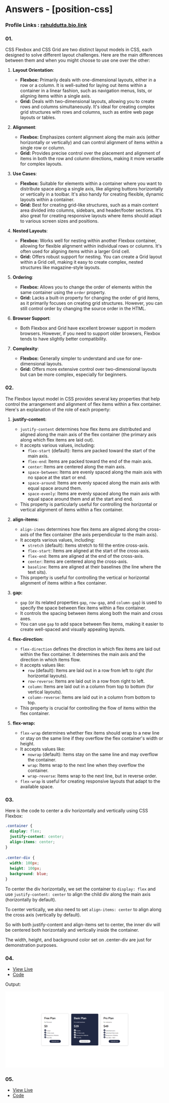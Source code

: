 # Answers - [position-css]
### Profile Links : [rahuldutta.bio.link](https://rahuldutta.bio.link)

### 01.

CSS Flexbox and CSS Grid are two distinct layout models in CSS, each designed to solve different layout challenges. Here are the main differences between them and when you might choose to use one over the other:

1. **Layout Orientation**:
   - **Flexbox:** Primarily deals with one-dimensional layouts, either in a row or a column. It is well-suited for laying out items within a container in a linear fashion, such as navigation menus, lists, or aligning items within a single axis.
   - **Grid:** Deals with two-dimensional layouts, allowing you to create rows and columns simultaneously. It's ideal for creating complex grid structures with rows and columns, such as entire web page layouts or tables.

2. **Alignment**:
   - **Flexbox:** Emphasizes content alignment along the main axis (either horizontally or vertically) and can control alignment of items within a single row or column.
   - **Grid:** Provides precise control over the placement and alignment of items in both the row and column directions, making it more versatile for complex layouts.

3. **Use Cases**:
   - **Flexbox:** Suitable for elements within a container where you want to distribute space along a single axis, like aligning buttons horizontally or vertically in a toolbar. It's also handy for creating flexible, dynamic layouts within a container.
   - **Grid:** Best for creating grid-like structures, such as a main content area divided into columns, sidebars, and header/footer sections. It's also great for creating responsive layouts where items should adapt to various screen sizes and positions.

4. **Nested Layouts**:
   - **Flexbox:** Works well for nesting within another Flexbox container, allowing for flexible alignment within individual rows or columns. It's often used for aligning items within a larger Grid cell.
   - **Grid:** Offers robust support for nesting. You can create a Grid layout within a Grid cell, making it easy to create complex, nested structures like magazine-style layouts.

5. **Ordering**:
   - **Flexbox:** Allows you to change the order of elements within the same container using the `order` property.
   - **Grid:** Lacks a built-in property for changing the order of grid items, as it primarily focuses on creating grid structures. However, you can still control order by changing the source order in the HTML.

6. **Browser Support**:
   - Both Flexbox and Grid have excellent browser support in modern browsers. However, if you need to support older browsers, Flexbox tends to have slightly better compatibility.

7. **Complexity**:
   - **Flexbox:** Generally simpler to understand and use for one-dimensional layouts.
   - **Grid:** Offers more extensive control over two-dimensional layouts but can be more complex, especially for beginners.

### 02.

The Flexbox layout model in CSS provides several key properties that help control the arrangement and alignment of flex items within a flex container. Here's an explanation of the role of each property:

1. **justify-content:**
   - `justify-content` determines how flex items are distributed and aligned along the main axis of the flex container (the primary axis along which flex items are laid out).
   - It accepts various values, including:
     - `flex-start` (default): Items are packed toward the start of the main axis.
     - `flex-end`: Items are packed toward the end of the main axis.
     - `center`: Items are centered along the main axis.
     - `space-between`: Items are evenly spaced along the main axis with no space at the start or end.
     - `space-around`: Items are evenly spaced along the main axis with equal space around them.
     - `space-evenly`: Items are evenly spaced along the main axis with equal space around them and at the start and end.
   - This property is particularly useful for controlling the horizontal or vertical alignment of items within a flex container.

2. **align-items:**
   - `align-items` determines how flex items are aligned along the cross-axis of the flex container (the axis perpendicular to the main axis).
   - It accepts various values, including:
     - `stretch` (default): Items stretch to fill the entire cross-axis.
     - `flex-start`: Items are aligned at the start of the cross-axis.
     - `flex-end`: Items are aligned at the end of the cross-axis.
     - `center`: Items are centered along the cross-axis.
     - `baseline`: Items are aligned at their baselines (the line where the text sits).
   - This property is useful for controlling the vertical or horizontal alignment of items within a flex container.

3. **gap:**
   - `gap` (or its related properties `gap`, `row-gap`, and `column-gap`) is used to specify the space between flex items within a flex container.
   - It controls the spacing between items along both the main and cross axes.
   - You can use `gap` to add space between flex items, making it easier to create well-spaced and visually appealing layouts.

4. **flex-direction:**
   - `flex-direction` defines the direction in which flex items are laid out within the flex container. It determines the main axis and the direction in which items flow.
   - It accepts values like:
     - `row` (default): Items are laid out in a row from left to right (for horizontal layouts).
     - `row-reverse`: Items are laid out in a row from right to left.
     - `column`: Items are laid out in a column from top to bottom (for vertical layouts).
     - `column-reverse`: Items are laid out in a column from bottom to top.
   - This property is crucial for controlling the flow of items within the flex container.

5. **flex-wrap:**
   - `flex-wrap` determines whether flex items should wrap to a new line or stay on the same line if they overflow the flex container's width or height.
   - It accepts values like:
     - `nowrap` (default): Items stay on the same line and may overflow the container.
     - `wrap`: Items wrap to the next line when they overflow the container.
     - `wrap-reverse`: Items wrap to the next line, but in reverse order.
   - `flex-wrap` is useful for creating responsive layouts that adapt to the available space.


### 03.

Here is the code to center a div horizontally and vertically using CSS Flexbox:

```css
.container {
  display: flex;
  justify-content: center;
  align-items: center; 
}

.center-div {
  width: 100px;
  height: 100px;
  background: blue;
}
```

To center the div horizontally, we set the container to `display: flex` and use `justify-content: center` to align the child div along the main axis (horizontally by default).

To center vertically, we also need to set `align-items: center` to align along the cross axis (vertically by default). 

So with both justify-content and align-items set to center, the inner div will be centered both horizontally and vertically inside the container.

The width, height, and background color set on .center-div are just for demonstration purposes.


### 04.
- [View Live](https://irahuldutta02.github.io/pw-skills-fswd-ja-assignments/006-css-02/flexbox-css/04)
- [Code](https://github.com/irahuldutta02/pw-skills-fswd-ja-assignments/tree/main/006-css-02/flexbox-css/04/)

Output: 

![output](./04/output.png)

### 05.
- [View Live](https://irahuldutta02.github.io/pw-skills-fswd-ja-assignments/006-css-02/flexbox-css/05)
- [Code](https://github.com/irahuldutta02/pw-skills-fswd-ja-assignments/tree/main/006-css-02/flexbox-css/05/)